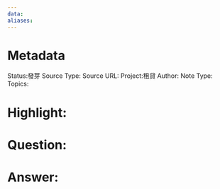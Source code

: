 ```yaml
---
data:
aliases:
---
```

# Metadata
Status:發芽
Source Type:
Source URL:
Project:租貸
Author:
Note Type:
Topics:


# Highlight:
# Question:
# Answer:

